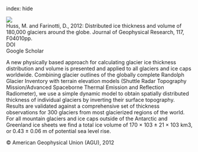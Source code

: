 index: hide

<div class="Citation">
    <div class="Citation-thumb CitationThumb-linked"  data-href="https://doi.org/10.1029/2012jf002523">
      <img src="https://static.claimspace.cloud/climate-study-static/refs/thumbs/4/Huss_and_Farinotti_2012-thumb.png" />
    </div>

  <div class="Citation-body">
    <div class="Citation-text">Huss, M. and Farinotti, D., 2012: Distributed ice thickness and volume of 180,000 glaciers around the globe. <span class="Article-journal">Journal of  Geophysical Research, </span><span class="Article-volume">117, </span>F04010pp.</div>
    <div class="Citation-links">
      <div class="CitationLink" data-href="https://doi.org/10.1029/2012jf002523">
        <div class="CitationLink-icon CitationLink-Doi"></div>
        <div class="CitationLink-text">DOI</div>
      </div>
      <div class="CitationLink" data-href="https://scholar.google.com/scholar?q=10.1029/2012jf002523">
        <div class="CitationLink-icon CitationLink-Scholar"></div>
        <div class="CitationLink-text">Google Scholar</div>
      </div>
    </div>
  </div>
</div>

A new physically based approach for calculating glacier ice thickness distribution and volume is presented and applied to all glaciers and ice caps worldwide. Combining glacier outlines of the globally complete Randolph Glacier Inventory with terrain elevation models (Shuttle Radar Topography Mission/Advanced Spaceborne Thermal Emission and Reflection Radiometer), we use a simple dynamic model to obtain spatially distributed thickness of individual glaciers by inverting their surface topography. Results are validated against a comprehensive set of thickness observations for 300 glaciers from most glacierized regions of the world. For all mountain glaciers and ice caps outside of the Antarctic and Greenland ice sheets we find a total ice volume of 170 × 103 ± 21 × 103 km3, or 0.43 ± 0.06 m of potential sea level rise.

<div class="Citation-copy">
&copy; American Geophysical Union (AGU), 2012
</div>